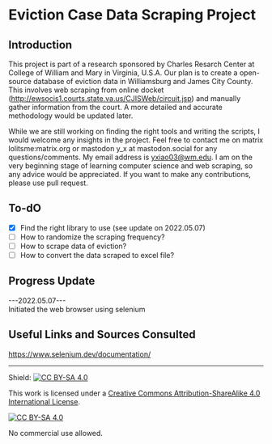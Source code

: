 # Eviction Case Data Scraping Project

## Introduction 
This project is part of a research sponsored by Charles Resarch Center at College of William and Mary in Virginia, U.S.A. Our plan is to create a open-source database of eviction data in Williamsburg and James City County. This involves web scraping from online docket (http://ewsocis1.courts.state.va.us/CJISWeb/circuit.jsp) and manually gather information from the court. A more detailed and accurate methodology would be updated later.

While we are still working on finding the right tools and writing the scripts, I would welcome any insights in the project. Feel free to contact me on matrix lolitsme:matrix.org or mastodon y_x at mastodon.social  for any questions/comments. My email address is yxiao03@wm.edu. I am on the very beginning stage of learning computer science and web scraping, so any advice would be appreciated. If you want to make any contributions, please use pull request. 

## To-dO

- [x] Find the right library to use (see update on 2022.05.07)
- [ ] How to randomize the scraping frequency? 
- [ ] How to scrape data of eviction?
- [ ] How to convert the data scraped to excel file?

## Progress Update

---2022.05.07---  
Initiated the web browser using selenium  

## Useful Links and Sources Consulted
https://www.selenium.dev/documentation/


---

Shield: [![CC BY-SA 4.0][cc-by-sa-shield]][cc-by-sa]

This work is licensed under a
[Creative Commons Attribution-ShareAlike 4.0 International License][cc-by-sa].

[![CC BY-SA 4.0][cc-by-sa-image]][cc-by-sa]

[cc-by-sa]: http://creativecommons.org/licenses/by-sa/4.0/
[cc-by-sa-image]: https://licensebuttons.net/l/by-sa/4.0/88x31.png
[cc-by-sa-shield]: https://img.shields.io/badge/License-CC%20BY--SA%204.0-lightgrey.svg


No commercial use allowed. 
